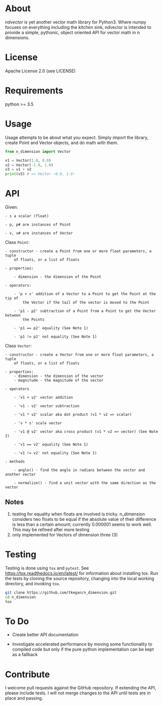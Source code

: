 # About
*ndvector* is yet another vector math library for Python3. Where numpy focuses
on everything including the kitchen sink, ndvector is intended to provide a
simple, pythonic, object oriented API for vector math in n dimensions.

# License
Apache License 2.0 (see LICENSE)

# Requirements
python >= 3.5

# Usage
Usage attempts to be about what you expect. Simply import the library, create
Point and Vector objects, and do math with them.

```python
from n_dimension import Vector

v1 = Vector(1.0, 0.0)
v2 = Vector(-1.0, 1.0)
v3 = v1 + v2
print(v3) # => Vector ‹0.0, 1.0›
```

# API
Given:

	- s a scalar (float)

	- p, p# are instances of Point

	- v, v# are instances of Vector

Class `Point`:

	- constructor - create a Point from one or more float parameters, a tuple
		of floats, or a list of floats

	- properties:

		- dimension - the dimension of the Point

	- operators:

		- 'p + v' addition of a Vector to a Point to get the Point at the tip of
			the Vector if the tail of the vector is moved to the Point

		- 'p1 - p2' subtraction of a Point from a Point to get the Vector between
			the Points

		- 'p1 == p2' equality (See Note 1)

		- 'p1 != p2' not equality (See Note 1)

Class `Vector`:

	- constructor - create a Vector from one or more float parameters, a tuple
		of floats, or a list of floats

	- properties:
		- dimension - the dimension of the vector
		- magnitude - the magnitude of the vector

	- operators

		- 'v1 + v2' vector addition

		- 'v1 - v2' vector subtraction

		- 'v1 * v2' scalar aka dot product (v1 * v2 => scalar)

		- 'v * s' scale vector

		- 'v1 @ v2' vector aka cross product (v1 * v2 => vector) (See Note 2)

		- 'v1 == v2' equality (See Note 1)

		- 'v1 != v2' not equality (See Note 1)

	- methods

		- angle() - find the angle in radians between the vector and another vector

		- normalize() - find a unit vector with the same direction as the vector

## Notes
1) testing for equality when floats are involved is tricky. n_dimension
	considers two floats to be equal if the absolute value of their difference
	is less than a certain amount; currently 0.000001 seems to work well. This
	may be refined after more testing
2) only implemented for Vectors of dimension three (3)

# Testing
Testing is done using `tox` and `pytest`. See
https://tox.readthedocs.io/en/latest/ for information about installing tox.
Run the tests by cloning the source repository, changing into the local
working directory, and invoking `tox`.

```sh
git clone https://github.com/tkegan/n_dimension.git
cd n_dimension
tox
```

# To Do
- Create better API documentation

- Investigate accelerated performance by moving some functionality to compiled code but only if the pure python implementation can be kept as a fallback

# Contribute
I welcome pull requests against the GitHub repository. If extending the API, please include tests. I will not merge changes to the API until tests are in place and passing.
